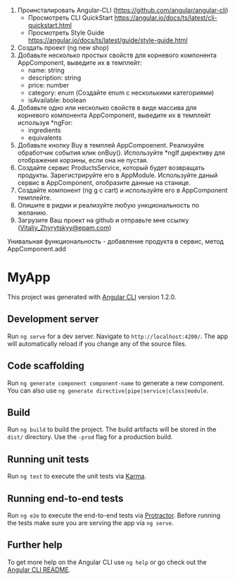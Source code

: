 1. Проинсталировать Angular-CLI (https://github.com/angular/angular-cli)
	- Просмотреть CLI QuickStart https://angular.io/docs/ts/latest/cli-quickstart.html
	- Просмотреть Style Guide https://angular.io/docs/ts/latest/guide/style-guide.html
2. Создать проект (ng new shop)
3. Добавьте несколько простых свойств для корневого компонента AppComponent, выведите их в темплейт:
	- name: string
	- description: string
	- price: number
	- category: enum (Создайте enum с несколькими категориями)
	- isAvailable: boolean
4. Добавьте одно или несколько свойств в виде массива для корневого компонента AppComponent, выведите их в темплейт используя *ngFor: 
	- ingredients
	- equivalents
5. Добавьте кнопку Buy в темплей AppCompoenent. Реализуйте обработчик события клик onBuy(). Используйте *ngIf директиву для отображения корзины, если она не пустая.
6. Создайте сервис ProductsService, который будет возвращать продукты. Зарегистрируйте его в AppModule. Используйте даный сервис в AppComponent, отобразите данные на станице.
7. Создайте компонент (ng g c cart) и используйте его в AppComponent темплейте.
8. Опишите в ридми и реализуйте любую ункциональность по желанию.
9. Загрузите Ваш проект на github и отправьте мне ссылку (Vitaliy_Zhyrytskyy@epam.com)

Унивальная функциональность - добавление продукта в сервис, метод AppComponent.add

# MyApp

This project was generated with [Angular CLI](https://github.com/angular/angular-cli) version 1.2.0.

## Development server

Run `ng serve` for a dev server. Navigate to `http://localhost:4200/`. The app will automatically reload if you change any of the source files.

## Code scaffolding

Run `ng generate component component-name` to generate a new component. You can also use `ng generate directive|pipe|service|class|module`.

## Build

Run `ng build` to build the project. The build artifacts will be stored in the `dist/` directory. Use the `-prod` flag for a production build.

## Running unit tests

Run `ng test` to execute the unit tests via [Karma](https://karma-runner.github.io).

## Running end-to-end tests

Run `ng e2e` to execute the end-to-end tests via [Protractor](http://www.protractortest.org/).
Before running the tests make sure you are serving the app via `ng serve`.

## Further help

To get more help on the Angular CLI use `ng help` or go check out the [Angular CLI README](https://github.com/angular/angular-cli/blob/master/README.md).
